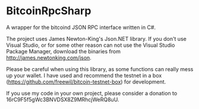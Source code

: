 BitcoinRpcSharp
===============

A wrapper for the bitcoind JSON RPC interface written in C#.

The project uses James Newton-King's Json.NET library. If you don't use Visual Studio, or for some other reason can not use the Visual Studio Package Manager, download the binaries from http://james.newtonking.com/json.

Please be careful when using this library, as some functions can really mess up your wallet. I have used and recommend the testnet in a box (https://github.com/freewil/bitcoin-testnet-box) for development.

If you use my code in your own project, please consider a donation to 16rC9F5f5gWc3BNVDSX8Z9MRhcjWeRQ8uU.